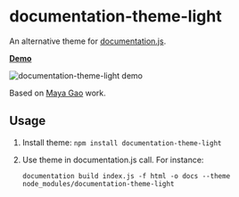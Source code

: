 # documentation-theme-light

An alternative theme for [documentation.js](https://github.com/documentationjs/documentation).

[**Demo**](https://ur300.github.io/documentation-theme-light/)

<a>
<img src="./screenshot.jpg" alt="documentation-theme-light demo" />
</a>

Based on [Maya Gao](https://github.com/mayagao) work.

## Usage

1. Install theme: `npm install documentation-theme-light`
2. Use theme in documentation.js call. For instance:

   ```
   documentation build index.js -f html -o docs --theme node_modules/documentation-theme-light
   ```
